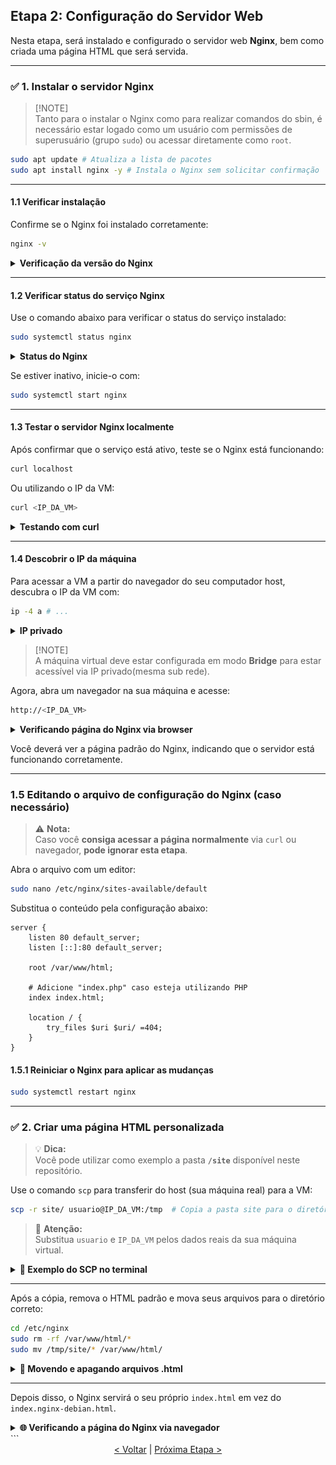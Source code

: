 
## Etapa 2: Configuração do Servidor Web

Nesta etapa, será instalado e configurado o servidor web **Nginx**, bem como criada uma página HTML que será servida.

---

### ✅ 1. Instalar o servidor Nginx

> [!NOTE]\
> Tanto para o instalar o Nginx como para realizar comandos do sbin, é necessário estar logado como um usuário com permissões de superusuário (grupo `sudo`) ou acessar diretamente como `root`.

```bash
sudo apt update # Atualiza a lista de pacotes
sudo apt install nginx -y # Instala o Nginx sem solicitar confirmação
```

---

#### 1.1 Verificar instalação

Confirme se o Nginx foi instalado corretamente:

```bash
nginx -v
```

<details> <summary><b>Verificação da versão do Nginx</b></summary> <img src="../assets/nginx-version.png" width="700px" alt="Versão do Nginx"> </details>

---
#### 1.2 Verificar status do serviço Nginx

Use o comando abaixo para verificar o status do serviço instalado:

```bash
sudo systemctl status nginx
```

<details> <summary><b>Status do Nginx</b></summary> <img src="../assets/nginx-status.png" width="700px" alt="Status do Nginx"> </details>

Se estiver inativo, inicie-o com:

```bash
sudo systemctl start nginx
```

---

#### 1.3 Testar o servidor Nginx localmente

Após confirmar que o serviço está ativo, teste se o Nginx está funcionando:

```bash
curl localhost
```

Ou utilizando o IP da VM:

```bash
curl <IP_DA_VM>
```

<details> <summary><b>Testando com curl</b></summary> <img src="../assets/nginx-curl.png" width="700px" alt="Resposta do Nginx via curl"> </details>

---

#### 1.4 Descobrir o IP da máquina

Para acessar a VM a partir do navegador do seu computador host, descubra o IP da VM com:

```bash
ip -4 a # ...
```
<details> <summary><b>IP privado</b></summary> <img src="../assets/vm-ip.png" width="700px" alt="Resposta do ip-4 a"> </details>

> [!NOTE]\
> A máquina virtual deve estar configurada em modo **Bridge** para estar acessível via IP privado(mesma sub rede).

Agora, abra um navegador na sua máquina e acesse:

```bash
http://<IP_DA_VM>
```

<details> <summary><b>Verificando página do Nginx via browser</b></summary> <img src="../assets/nginx-browser.png" width="700px" alt="Html via browser"> </details>

Você deverá ver a página padrão do Nginx, indicando que o servidor está funcionando corretamente.

---

### 1.5 Editando o arquivo de configuração do Nginx (caso necessário)

> ⚠️ **Nota:**  
> Caso você **consiga acessar a página normalmente** via `curl` ou navegador, **pode ignorar esta etapa**.

Abra o arquivo com um editor:

```bash
sudo nano /etc/nginx/sites-available/default
```

Substitua o conteúdo pela configuração abaixo:

```nginx
server {
    listen 80 default_server;
    listen [::]:80 default_server;

    root /var/www/html;

    # Adicione "index.php" caso esteja utilizando PHP
    index index.html;

    location / {
        try_files $uri $uri/ =404;
    }
}
```

#### 1.5.1 Reiniciar o Nginx para aplicar as mudanças

```bash
sudo systemctl restart nginx
```

---

### ✅ 2. Criar uma página HTML personalizada

> 💡 **Dica:**  
> Você pode utilizar como exemplo a pasta **`/site`** disponível neste repositório.

Use o comando `scp` para transferir do host (sua máquina real) para a VM:

```bash
scp -r site/ usuario@IP_DA_VM:/tmp  # Copia a pasta site para o diretório /tmp da VM
```

> 🔄 **Atenção:**  
> Substitua `usuario` e `IP_DA_VM` pelos dados reais da sua máquina virtual.

<details>
  <summary><strong>📸 Exemplo do SCP no terminal</strong></summary>
  <img src="../assets/nginx-scp.png" width="700px" alt="Resposta no terminal">
</details>

---

Após a cópia, remova o HTML padrão e mova seus arquivos para o diretório correto:

```bash
cd /etc/nginx
sudo rm -rf /var/www/html/*
sudo mv /tmp/site/* /var/www/html/
```

<details>
  <summary><strong>📸 Movendo e apagando arquivos .html</strong></summary>
  <img src="../assets/nginx-scp.png" width="700px" alt="Resposta no terminal">
</details>

---

Depois disso, o Nginx servirá o seu próprio `index.html` em vez do `index.nginx-debian.html`.

<details>
  <summary><strong>🌐 Verificando a página do Nginx via navegador</strong></summary>
  <img src="../assets/nginx-new-browser.png" width="700px" alt="Site disponível">
</details>
```

<div align="center">
  <a href="https://github.com/Lr0cha/WebInfra-AutoMonitoring/blob/main/docs/etapa-1-configuracao-do-ambiente.md">&lt; Voltar</a> |  
  <a href="https://github.com/Lr0cha/WebInfra-AutoMonitoring/blob/main/docs/etapa-3-monitoramento-automatico.md">Próxima Etapa &gt;</a>
</div>
